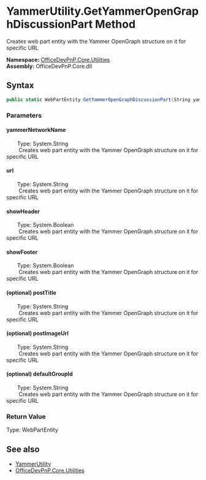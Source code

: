 # YammerUtility.GetYammerOpenGraphDiscussionPart Method  
 Creates web part entity with the Yammer OpenGraph structure on it for specific URL   

**Namespace:** [OfficeDevPnP.Core.Utilities](OfficeDevPnP.Core.Utilities.md)  
**Assembly:** OfficeDevPnP.Core.dll  
## Syntax
```C#
public static WebPartEntity GetYammerOpenGraphDiscussionPart(String yammerNetworkName, String url, Boolean showHeader, Boolean showFooter, String postTitle, String postImageUrl, String defaultGroupId)
```
### Parameters
#### yammerNetworkName  
&emsp;&emsp;Type: System.String  
&emsp;&emsp; Creates web part entity with the Yammer OpenGraph structure on it for specific URL   

  

#### url  
&emsp;&emsp;Type: System.String  
&emsp;&emsp; Creates web part entity with the Yammer OpenGraph structure on it for specific URL   

  

#### showHeader  
&emsp;&emsp;Type: System.Boolean  
&emsp;&emsp; Creates web part entity with the Yammer OpenGraph structure on it for specific URL   

  

#### showFooter  
&emsp;&emsp;Type: System.Boolean  
&emsp;&emsp; Creates web part entity with the Yammer OpenGraph structure on it for specific URL   

  

#### (optional) postTitle  
&emsp;&emsp;Type: System.String  
&emsp;&emsp; Creates web part entity with the Yammer OpenGraph structure on it for specific URL   

  

#### (optional) postImageUrl  
&emsp;&emsp;Type: System.String  
&emsp;&emsp; Creates web part entity with the Yammer OpenGraph structure on it for specific URL   

  

#### (optional) defaultGroupId  
&emsp;&emsp;Type: System.String  
&emsp;&emsp; Creates web part entity with the Yammer OpenGraph structure on it for specific URL   

  

### Return Value
Type: WebPartEntity  
  


## See also
- [YammerUtility](OfficeDevPnP.Core.Utilities.YammerUtility.md) 
- [OfficeDevPnP.Core.Utilities](OfficeDevPnP.Core.Utilities.md) 
